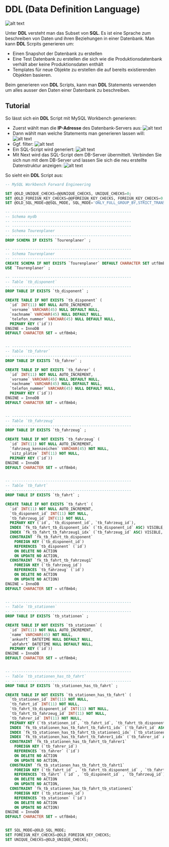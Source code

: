 # DDL (Data Definition Language)

![alt text](../../x_ressources/ddl.png)

Unter **DDL** versteht man das Subset von **SQL**. Es ist eine Sprache zum beschreiben von Daten und ihren Beziehungen in einer Datenbank.
Man kann **DDL** Scrpits generieren um:

- Einen Snapshot der Datenbank zu erstellen
- Eine Test Datenbank zu erstellen die sich wie die Produktionsdatenbank verhält aber keine Produktionsdaten enthält
- Templates für neue Objekte zu erstellen die auf bereits existierenden Objekten basieren.

Beim generieren von **DDL** Scripts, kann man **DDL** Statements verwenden um alles ausser den Daten einer Datenbank zu beschreiben.

## Tutorial

So lässt sich ein **DDL** Script mit MySQL Workbench generieren:

- Zuerst wählt man die **IP-Adresse** des Datenbank-Servers aus:
  ![alt text](../../x_ressources/1d.png)
- Dann wählt man welche Statements man generieren lassen will:
  ![alt text](../../x_ressources/2d.png)
- Ggf. filter:
  ![alt text](../../x_ressources/3d.png)
- Ein SQL-Script wird generiert:
  ![alt text](../../x_ressources/4d.png)
- Mit Next wird das SQL-Script dem DB-Server übermittelt. Verbinden Sie sich nun mit dem DB-Server und lassen Sie sich die neu erstellte Datenstruktur anzeigen:
  ![alt text](../../x_ressources/5d.png)

So sieht ein **DDL** Script aus:

```sql
-- MySQL Workbench Forward Engineering

SET @OLD_UNIQUE_CHECKS=@@UNIQUE_CHECKS, UNIQUE_CHECKS=0;
SET @OLD_FOREIGN_KEY_CHECKS=@@FOREIGN_KEY_CHECKS, FOREIGN_KEY_CHECKS=0;
SET @OLD_SQL_MODE=@@SQL_MODE, SQL_MODE='ONLY_FULL_GROUP_BY,STRICT_TRANS_TABLES,NO_ZERO_IN_DATE,NO_ZERO_DATE,ERROR_FOR_DIVISION_BY_ZERO,NO_ENGINE_SUBSTITUTION';

-- -----------------------------------------------------
-- Schema mydb
-- -----------------------------------------------------
-- -----------------------------------------------------
-- Schema Tourenplaner
-- -----------------------------------------------------
DROP SCHEMA IF EXISTS `Tourenplaner` ;

-- -----------------------------------------------------
-- Schema Tourenplaner
-- -----------------------------------------------------
CREATE SCHEMA IF NOT EXISTS `Tourenplaner` DEFAULT CHARACTER SET utf8mb4 ;
USE `Tourenplaner` ;

-- -----------------------------------------------------
-- Table `tb_disponent`
-- -----------------------------------------------------
DROP TABLE IF EXISTS `tb_disponent` ;

CREATE TABLE IF NOT EXISTS `tb_disponent` (
  `id` INT(11) NOT NULL AUTO_INCREMENT,
  `vorname` VARCHAR(45) NULL DEFAULT NULL,
  `nachname` VARCHAR(45) NULL DEFAULT NULL,
  `telefon_nummer` VARCHAR(45) NULL DEFAULT NULL,
  PRIMARY KEY (`id`))
ENGINE = InnoDB
DEFAULT CHARACTER SET = utf8mb4;


-- -----------------------------------------------------
-- Table `tb_fahrer`
-- -----------------------------------------------------
DROP TABLE IF EXISTS `tb_fahrer` ;

CREATE TABLE IF NOT EXISTS `tb_fahrer` (
  `id` INT(11) NOT NULL AUTO_INCREMENT,
  `vorname` VARCHAR(45) NULL DEFAULT NULL,
  `nachname` VARCHAR(45) NULL DEFAULT NULL,
  `telefon_nummer` VARCHAR(45) NULL DEFAULT NULL,
  PRIMARY KEY (`id`))
ENGINE = InnoDB
DEFAULT CHARACTER SET = utf8mb4;


-- -----------------------------------------------------
-- Table `tb_fahrzeug`
-- -----------------------------------------------------
DROP TABLE IF EXISTS `tb_fahrzeug` ;

CREATE TABLE IF NOT EXISTS `tb_fahrzeug` (
  `id` INT(11) NOT NULL AUTO_INCREMENT,
  `fahrzeug_kennzeichen` VARCHAR(45) NOT NULL,
  `sitz_plätze` INT(11) NOT NULL,
  PRIMARY KEY (`id`))
ENGINE = InnoDB
DEFAULT CHARACTER SET = utf8mb4;


-- -----------------------------------------------------
-- Table `tb_fahrt`
-- -----------------------------------------------------
DROP TABLE IF EXISTS `tb_fahrt` ;

CREATE TABLE IF NOT EXISTS `tb_fahrt` (
  `id` INT(11) NOT NULL AUTO_INCREMENT,
  `tb_disponent_id` INT(11) NOT NULL,
  `tb_fahrzeug_id` INT(11) NOT NULL,
  PRIMARY KEY (`id`, `tb_disponent_id`, `tb_fahrzeug_id`),
  INDEX `fk_tb_fahrt_tb_disponent_idx` (`tb_disponent_id` ASC) VISIBLE,
  INDEX `fk_tb_fahrt_tb_fahrzeug1_idx` (`tb_fahrzeug_id` ASC) VISIBLE,
  CONSTRAINT `fk_tb_fahrt_tb_disponent`
    FOREIGN KEY (`tb_disponent_id`)
    REFERENCES `tb_disponent` (`id`)
    ON DELETE NO ACTION
    ON UPDATE NO ACTION,
  CONSTRAINT `fk_tb_fahrt_tb_fahrzeug1`
    FOREIGN KEY (`tb_fahrzeug_id`)
    REFERENCES `tb_fahrzeug` (`id`)
    ON DELETE NO ACTION
    ON UPDATE NO ACTION)
ENGINE = InnoDB
DEFAULT CHARACTER SET = utf8mb4;


-- -----------------------------------------------------
-- Table `tb_stationen`
-- -----------------------------------------------------
DROP TABLE IF EXISTS `tb_stationen` ;

CREATE TABLE IF NOT EXISTS `tb_stationen` (
  `id` INT(11) NOT NULL AUTO_INCREMENT,
  `name` VARCHAR(45) NOT NULL,
  `ankunft` DATETIME NULL DEFAULT NULL,
  `abfahrt` DATETIME NULL DEFAULT NULL,
  PRIMARY KEY (`id`))
ENGINE = InnoDB
DEFAULT CHARACTER SET = utf8mb4;


-- -----------------------------------------------------
-- Table `tb_stationen_has_tb_fahrt`
-- -----------------------------------------------------
DROP TABLE IF EXISTS `tb_stationen_has_tb_fahrt` ;

CREATE TABLE IF NOT EXISTS `tb_stationen_has_tb_fahrt` (
  `tb_stationen_id` INT(11) NOT NULL,
  `tb_fahrt_id` INT(11) NOT NULL,
  `tb_fahrt_tb_disponent_id` INT(11) NOT NULL,
  `tb_fahrt_tb_fahrzeug_id` INT(11) NOT NULL,
  `tb_fahrer_id` INT(11) NOT NULL,
  PRIMARY KEY (`tb_stationen_id`, `tb_fahrt_id`, `tb_fahrt_tb_disponent_id`, `tb_fahrt_tb_fahrzeug_id`, `tb_fahrer_id`),
  INDEX `fk_tb_stationen_has_tb_fahrt_tb_fahrt1_idx` (`tb_fahrt_id` ASC, `tb_fahrt_tb_disponent_id` ASC, `tb_fahrt_tb_fahrzeug_id` ASC) VISIBLE,
  INDEX `fk_tb_stationen_has_tb_fahrt_tb_stationen1_idx` (`tb_stationen_id` ASC) VISIBLE,
  INDEX `fk_tb_stationen_has_tb_fahrt_tb_fahrer1_idx` (`tb_fahrer_id` ASC) VISIBLE,
  CONSTRAINT `fk_tb_stationen_has_tb_fahrt_tb_fahrer1`
    FOREIGN KEY (`tb_fahrer_id`)
    REFERENCES `tb_fahrer` (`id`)
    ON DELETE NO ACTION
    ON UPDATE NO ACTION,
  CONSTRAINT `fk_tb_stationen_has_tb_fahrt_tb_fahrt1`
    FOREIGN KEY (`tb_fahrt_id` , `tb_fahrt_tb_disponent_id` , `tb_fahrt_tb_fahrzeug_id`)
    REFERENCES `tb_fahrt` (`id` , `tb_disponent_id` , `tb_fahrzeug_id`)
    ON DELETE NO ACTION
    ON UPDATE NO ACTION,
  CONSTRAINT `fk_tb_stationen_has_tb_fahrt_tb_stationen1`
    FOREIGN KEY (`tb_stationen_id`)
    REFERENCES `tb_stationen` (`id`)
    ON DELETE NO ACTION
    ON UPDATE NO ACTION)
ENGINE = InnoDB
DEFAULT CHARACTER SET = utf8mb4;


SET SQL_MODE=@OLD_SQL_MODE;
SET FOREIGN_KEY_CHECKS=@OLD_FOREIGN_KEY_CHECKS;
SET UNIQUE_CHECKS=@OLD_UNIQUE_CHECKS;
```
